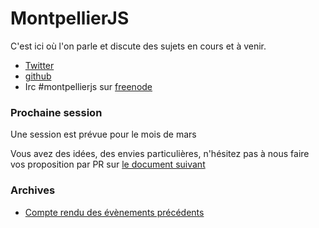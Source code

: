 MontpellierJS
=============

C'est ici où l'on parle et discute des sujets en cours et à venir.

* [Twitter](https://twitter.com/MontpellierJS)
* [github](https://github.com/MontpellierJS/MontpellierJS)
* Irc #montpellierjs sur [freenode](http://chat.freenode.net)

### Prochaine session 

Une session est prévue pour le mois de mars

Vous avez des idées, des envies particulières, n'hésitez pas à nous faire vos proposition par PR sur [le document suivant](sessions/MontpellierJS8.md)


### Archives

* [Compte rendu des évènements précédents](archives/ARCHIVE.md)
